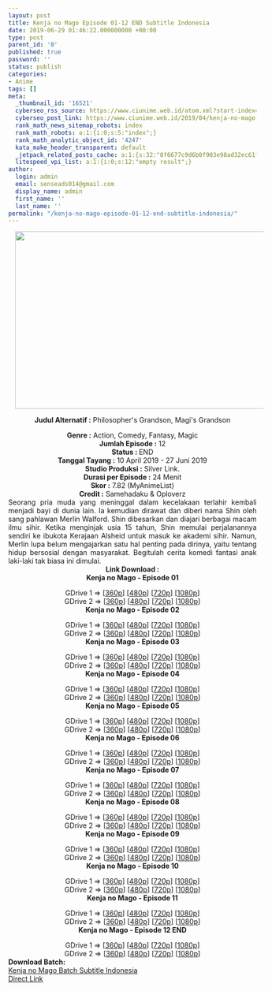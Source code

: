 ```yaml
---
layout: post
title: Kenja no Mago Episode 01-12 END Subtitle Indonesia
date: 2019-06-29 01:46:22.000000000 +00:00
type: post
parent_id: '0'
published: true
password: ''
status: publish
categories:
- Anime
tags: []
meta:
  _thumbnail_id: '16521'
  cyberseo_rss_source: https://www.ciunime.web.id/atom.xml?start-index=3751&max-results=150
  cyberseo_post_link: https://www.ciunime.web.id/2019/04/kenja-no-mago-subtitle-indonesia.html
  rank_math_news_sitemap_robots: index
  rank_math_robots: a:1:{i:0;s:5:"index";}
  rank_math_analytic_object_id: '4247'
  kata_make_header_transparent: default
  _jetpack_related_posts_cache: a:1:{s:32:"8f6677c9d6b0f903e98ad32ec61f8deb";a:2:{s:7:"expires";i:1653544364;s:7:"payload";a:0:{}}}
  litespeed_vpi_list: a:1:{i:0;s:12:"empty result";}
author:
  login: admin
  email: senseads014@gmail.com
  display_name: admin
  first_name: ''
  last_name: ''
permalink: "/kenja-no-mago-episode-01-12-end-subtitle-indonesia/"
---
```

<div style="text-align: center;">
<div style="text-align: left;">
<div class="separator" style="clear: both; text-align: center;"><a href="https://1.bp.blogspot.com/-2yuPDQsPjOY/XK4_-ugAYTI/AAAAAAAAOuA/ZkCeFcPpy_sUHfXTLp6N9P4ZW0sVHZYwwCLcBGAs/s1600/Kenja%2Bno%2BMago.jpg" imageanchor="1" style="margin-left: 1em; margin-right: 1em;"><img border="0" data-original-height="720" data-original-width="1280" height="360" src="{{ site.baseurl }}/assets/2019/06/Kenja%2Bno%2BMago.jpg" width="640" /></a></div>
<p></div>
<p><b>Judul</b><b><b> Alternatif</b> :</b> Philosopher's Grandson, Magi's Grandson</div>
<div style="text-align: center;"><b><b>Genre :</b></b> <b></b>Action, Comedy, Fantasy, Magic</div>
<div style="text-align: center;"><b>Jumlah Episode :</b> 12<br /><b>Status : </b>END<br /><b>Tanggal Tayang :</b> 10 April 2019 - 27 Juni 2019<br /><b>Studio Produksi :</b> <b></b>Silver Link.<br /><b>Durasi per Episode :</b> 24 Menit</div>
<div style="text-align: center;"><b>Skor :</b> 7.82 (MyAnimeList)<br /><b>Credit :</b> Samehadaku &amp; Oploverz</div>
<div style="text-align: center;"></div>
<div style="text-align: justify;">Seorang pria muda yang meninggal dalam kecelakaan terlahir kembali menjadi bayi di dunia lain. Ia kemudian dirawat dan diberi nama Shin oleh sang pahlawan Merlin Walford. Shin dibesarkan dan diajari berbagai macam ilmu sihir. Ketika menginjak usia 15 tahun, Shin memulai perjalanannya sendiri ke ibukota Kerajaan Alsheid untuk masuk ke akademi sihir. Namun, Merlin lupa belum mengajarkan satu hal penting pada dirinya, yaitu tentang hidup bersosial dengan masyarakat. Begitulah cerita komedi fantasi anak laki-laki tak biasa ini dimulai.</div>
<div style="text-align: justify;"></div>
<div style="text-align: justify;"></div>
<div style="text-align: center;"><b>Link Download :</b></div>
<div style="text-align: center;"><b>Kenja no Mago - Episode 01</b></p>
<div style="text-align: center;">GDrive 1 =&gt; [<a href="https://drive.google.com/file/d/1GWlxX3U1cZ7o7R7zH002mOEiF2IOaDim/view" target="_blank" rel="noopener">360p</a>] [<a href="https://drive.google.com/file/d/1UcTdO_p6wF5cD8L7iUXT2u2iw39-4iTw/view" target="_blank" rel="noopener">480p</a>] [<a href="https://drive.google.com/file/d/10VEQvG7lb_v9OvBvHU8mgBW-9bIohoX3/view" target="_blank" rel="noopener">720p</a>] [<a href="https://drive.google.com/file/d/1Ai_eKLtxJZc1JFuEUez-uIso08PKFVkZ/view" target="_blank" rel="noopener">1080p</a>]<br />GDrive 2 =&gt; [<a href="https://drive.google.com/file/d/1_gDkbcN0GQpKzYztvlS64fxb_GyOWm4e/view" target="_blank" rel="noopener">360p</a>] [<a href="https://drive.google.com/file/d/14Idp_KMiyckzXsfs5n-GUMl-PcZYFeBO/view" target="_blank" rel="noopener">480p</a>] [<a href="https://drive.google.com/file/d/115N1S99BxUlFlb7OzYB_2AKBR6_Ai3bF/view" target="_blank" rel="noopener">720p</a>] [<a href="https://drive.google.com/file/d/12rsWFzej1an0LqQUiHPFYThGN0_SSW1i/view" target="_blank" rel="noopener">1080p</a>]
<div style="text-align: center;"><b>Kenja no Mago - Episode 02</b></p>
<div style="text-align: center;">GDrive 1 =&gt; [<a href="https://drive.google.com/file/d/1eof1oynSv4YqjRpDeJwgbRi3R50Ihp43/view" target="_blank" rel="noopener">360p</a>] [<a href="https://drive.google.com/file/d/1jWvVm1KmG3xxebKNLJqRDpVkntoFW5mz/view" target="_blank" rel="noopener">480p</a>] [<a href="https://drive.google.com/file/d/1zos4i_SccqVqkiwDFTQolR0nFBMVcLV9/view" target="_blank" rel="noopener">720p</a>] [<a href="https://drive.google.com/file/d/18QdhPn_f2lsm-qZfnPHB6dJw4TLAHaJf/view" target="_blank" rel="noopener">1080p</a>]<br />GDrive 2 =&gt; [<a href="https://drive.google.com/file/d/1_5u_Tf3D2AUMquCMWcBvCCv2ziuxx_tJ/view" target="_blank" rel="noopener">360p</a>] [<a href="https://drive.google.com/file/d/1j8XylHTPY80vtgQSJQmagihHuqCtnJDI/view" target="_blank" rel="noopener">480p</a>] [<a href="https://drive.google.com/file/d/1jT55WyEdS7CmMQbLDGaYpw97t9sbBJme/view" target="_blank" rel="noopener">720p</a>] [<a href="https://drive.google.com/file/d/1iY63-M8FFoBXIlRI8DbX5uKp6IL_dazg/view" target="_blank" rel="noopener">1080p</a>]
<div style="text-align: center;"><b>Kenja no Mago - Episode 03</b></p>
<div style="text-align: center;">GDrive 1 =&gt; [<a href="https://drive.google.com/file/d/1cyy5YKQBYYsEaSJtHhu9ndwdEdP9DsiO/view" target="_blank" rel="noopener">360p</a>] [<a href="https://drive.google.com/file/d/1zyVgkM3sqj5xy9BMr-QiJtGuSCq77Ggs/view" target="_blank" rel="noopener">480p</a>] [<a href="https://drive.google.com/file/d/1hY48jHh55FGvVt84JcjxczEoe8vIoRKU/view" target="_blank" rel="noopener">720p</a>] [<a href="https://drive.google.com/file/d/1ngMxbse9fU5jS5O5hCmxAZ5veQ7NqOTh/view" target="_blank" rel="noopener">1080p</a>]<br />GDrive 2 =&gt; [<a href="https://drive.google.com/file/d/1dqF67oGNVYe7NadbFqwMrEDlNnI4Jttf/view" target="_blank" rel="noopener">360p</a>] [<a href="https://drive.google.com/file/d/1lBIjMfILN7HIAblAbN_QYUmnbeHyzFa9/view" target="_blank" rel="noopener">480p</a>] [<a href="https://drive.google.com/file/d/1HG4iIrSQ_L1bhQ3CqT_nMh68Ol0ShS8Y/view" target="_blank" rel="noopener">720p</a>] [<a href="https://drive.google.com/file/d/1wp9Hk-u_SGOvb-BDLPfS_AzOfyfSObzo/view" target="_blank" rel="noopener">1080p</a>]
<div style="text-align: center;"><b>Kenja no Mago - Episode 04</b></p>
<div style="text-align: center;">GDrive 1 =&gt; [<a href="https://drive.google.com/file/d/1lUC1vGg6iWV7zBqEYgFMD9RpMfo0ZbTJ/view" target="_blank" rel="noopener">360p</a>] [<a href="https://drive.google.com/file/d/1ZU8nFYlD3NfnLiWHB8jqUbICEn8MvuL-/view" target="_blank" rel="noopener">480p</a>] [<a href="https://drive.google.com/file/d/1QJjsnxSfyqWR6MhhcuzjfZ5LrmAnw5uI/view" target="_blank" rel="noopener">720p</a>] [<a href="https://drive.google.com/file/d/1BFAVFMU40wmuTy-S1hgUpDj2-wtIqY1A/view" target="_blank" rel="noopener">1080p</a>]<br />GDrive 2 =&gt; [<a href="https://drive.google.com/file/d/18-0KX0P99tLAkbCqfvP6KGGRSHSPV3lD/view" target="_blank" rel="noopener">360p</a>] [<a href="https://drive.google.com/file/d/1YLmHy9NAL8y9rn8uAt8dFCf-70mlSS81/view" target="_blank" rel="noopener">480p</a>] [<a href="https://drive.google.com/file/d/1pICROZgfPsW8NhnZjxXguXa772IIunxn/view" target="_blank" rel="noopener">720p</a>] [<a href="https://drive.google.com/file/d/1RqGsVQde910_zO6Ertx4nLBDZvkaKT4-/view" target="_blank" rel="noopener">1080p</a>]
<div style="text-align: center;"><b>Kenja no Mago - Episode 05</b></p>
<div style="text-align: center;">GDrive 1 =&gt; [<a href="https://drive.google.com/file/d/10BeclhtCWs1oMOf854WNlQ-qaYGH44Gf/view" target="_blank" rel="noopener">360p</a>] [<a href="https://drive.google.com/file/d/16hBpImp82iZI5YHJT-3Wqn3pWwYtF-1V/view" target="_blank" rel="noopener">480p</a>] [<a href="https://drive.google.com/file/d/15VXXy0fsULIbfAh7PDQsz8vodFeRHSzZ/view" target="_blank" rel="noopener">720p</a>] [<a href="https://drive.google.com/file/d/1cXHNkrjLRkgmrSHkjJ-XE2BnE1bmz1LQ/view" target="_blank" rel="noopener">1080p</a>]<br />GDrive 2 =&gt; [<a href="https://drive.google.com/file/d/1PVg6twBGxzJhznO1AXbhE1ebm9MANAtO/view" target="_blank" rel="noopener">360p</a>] [<a href="https://drive.google.com/file/d/18bmq80gKCy8eKckit0NQw5--uE8M74H5/view" target="_blank" rel="noopener">480p</a>] [<a href="https://drive.google.com/file/d/1wSCR5vC2xovEivBHUc1XKEupyxjXZDKn/view" target="_blank" rel="noopener">720p</a>] [<a href="https://drive.google.com/file/d/1NwD-vKlhkBof0F1XBr3XPewxRmUKTgAu/view" target="_blank" rel="noopener">1080p</a>]
<div style="text-align: center;"><b>Kenja no Mago - Episode 06</b></p>
<div style="text-align: center;">GDrive 1 =&gt; [<a href="https://drive.google.com/file/d/1cce-eMc-7-Pnkz2qRz-JeaYmcEcBlAjB/view" target="_blank" rel="noopener">360p</a>] [<a href="https://drive.google.com/file/d/1QuZCrVQKPZ0vmpTOAPQKv5iACL1S2-FJ/view" target="_blank" rel="noopener">480p</a>] [<a href="https://drive.google.com/file/d/1FqcZONgfxmYrjefQPibpqaB0R06Mgote/view" target="_blank" rel="noopener">720p</a>] [<a href="https://drive.google.com/file/d/1r5SWnWb2igIChG2WQb3TSKC8I3-QG45s/view" target="_blank" rel="noopener">1080p</a>]<br />GDrive 2 =&gt; [<a href="https://drive.google.com/file/d/1_NbAOx0o5RGXKkS4IV5MGSAjqfq4WqdA/view" target="_blank" rel="noopener">360p</a>] [<a href="https://drive.google.com/file/d/18XbVkdQK7I54N3yCD3SJvlwwINCls0Ey/view" target="_blank" rel="noopener">480p</a>] [<a href="https://drive.google.com/file/d/1ehfdJIggm9iFrmULWkl6eNsihQqNq8xg/view" target="_blank" rel="noopener">720p</a>] [<a href="https://drive.google.com/file/d/1GhMgqW1U6v7HvcUeBp-hP1-ujhMpP674/view" target="_blank" rel="noopener">1080p</a>]
<div style="text-align: center;"><b>Kenja no Mago - Episode 07</b></p>
<div style="text-align: center;">GDrive 1 =&gt; [<a href="https://drive.google.com/file/d/1xkebgeSGIBftQrPAI8tY_IHGqfG8sQRr/view" target="_blank" rel="noopener">360p</a>] [<a href="https://drive.google.com/file/d/1_OcJTtdDRVGBg9UhJahWcLNureF0Wblv/view" target="_blank" rel="noopener">480p</a>] [<a href="https://drive.google.com/file/d/1GPyN5WhdxY0iUjAi1YN6JU8jFDaHyWe_/view" target="_blank" rel="noopener">720p</a>] [<a href="https://drive.google.com/file/d/1wqT_NBkFKreVvDC_q6jPrRHvxS04sZsy/view" target="_blank" rel="noopener">1080p</a>]<br />GDrive 2 =&gt; [<a href="https://drive.google.com/file/d/1cgC3rYHvFbKqe_rQmsmGUN7SfiJOf0om/view" target="_blank" rel="noopener">360p</a>] [<a href="https://drive.google.com/file/d/1-mJ9Hr04Gu0rlxCfk0zfoziokq1ZKxPZ/view" target="_blank" rel="noopener">480p</a>] [<a href="https://drive.google.com/file/d/19QniJZ8gOb55hmfnqBKNBv1iLcLUlh9j/view" target="_blank" rel="noopener">720p</a>] [<a href="https://drive.google.com/file/d/1jZDDFE0JDlhV8n5wLUGSKno5ljXkIDwD/view" target="_blank" rel="noopener">1080p</a>]
<div style="text-align: center;"><b>Kenja no Mago - Episode 08</b></p>
<div style="text-align: center;">GDrive 1 =&gt; [<a href="https://drive.google.com/file/d/1gbALAqOihLuUEk3ws28OzRq7tGzQjbEX/view" target="_blank" rel="noopener">360p</a>] [<a href="https://drive.google.com/file/d/1UaMNeQHntDYTD7_zdpBx4T2iZ63hBj3n/view" target="_blank" rel="noopener">480p</a>] [<a href="https://drive.google.com/file/d/1ENIgvuQ6bKc6vnovveuwCE84qIHIzS6S/view" target="_blank" rel="noopener">720p</a>] [<a href="https://drive.google.com/file/d/16IpqrjQAsNiLLJROxHTxn4u2HXc-RffD/view" target="_blank" rel="noopener">1080p</a>]<br />GDrive 2 =&gt; [<a href="https://drive.google.com/file/d/1YlP7HLwZEjCGUO4S-DP0qSd1o8w9oLdM/view" target="_blank" rel="noopener">360p</a>] [<a href="https://drive.google.com/file/d/1QJNyTya9E1RW51b4dIcySfTvRgyv8-vE/view" target="_blank" rel="noopener">480p</a>] [<a href="https://drive.google.com/file/d/1hb0mFKm-NeiLcsfyf15m0u6PT-JIrr_O/view" target="_blank" rel="noopener">720p</a>] [<a href="https://drive.google.com/file/d/1JdaHNdXc6rjnoKmbItqqMQop7lGxu2-i/view" target="_blank" rel="noopener">1080p</a>]
<div style="text-align: center;"><b>Kenja no Mago - Episode 09</b></p>
<div style="text-align: center;">GDrive 1 =&gt; [<a href="https://drive.google.com/file/d/1BTjEHi5dpW7RZhYq4kzghpXY29zTCSfT/view" target="_blank" rel="noopener">360p</a>] [<a href="https://drive.google.com/file/d/1BiVC0wxoknzBZpKKobl4ecReipIR_liQ/view" target="_blank" rel="noopener">480p</a>] [<a href="https://drive.google.com/file/d/1kPt_VMHQAdSB_J1YKMOtzk92nFD2pFef/view" target="_blank" rel="noopener">720p</a>] [<a href="https://drive.google.com/file/d/1RmwNb9TTHcyrTF0qocbGBBPzuVQCTPj6/view" target="_blank" rel="noopener">1080p</a>]<br />GDrive 2 =&gt; [<a href="https://drive.google.com/file/d/1q6pSLnH-qxSNXptgl1_tIZkcDqPJeNTr/view" target="_blank" rel="noopener">360p</a>] [<a href="https://drive.google.com/file/d/1vG1v2MMBwYRMLB53aRT4vRoVkQ5s6TMr/view" target="_blank" rel="noopener">480p</a>] [<a href="https://drive.google.com/file/d/1nU7SEDrc5lrwGiSmII7jdoiKTrZFI6Lt/view" target="_blank" rel="noopener">720p</a>] [<a href="https://drive.google.com/file/d/1QhOtqvAVM7MS-A-jP8QqKLBNZ7ceuHDq/view" target="_blank" rel="noopener">1080p</a>]
<div style="text-align: center;"><b>Kenja no Mago - Episode 10</b></p>
<div style="text-align: center;">GDrive 1 =&gt; [<a href="https://drive.google.com/file/d/1EpCF45U3JJvFO3egyud_hySI-WCPQSsL/view" target="_blank" rel="noopener">360p</a>] [<a href="https://drive.google.com/file/d/1mwasxxzh-AD47cjvRUL9VKxPE3RvzeL5/view" target="_blank" rel="noopener">480p</a>] [<a href="https://drive.google.com/file/d/1-zPpQwhldeE3R3hEXbZI1gLo3czAXQ1B/view" target="_blank" rel="noopener">720p</a>] [<a href="https://drive.google.com/file/d/1C8oPa1BJTKpfZ_pkdgzMCnGx__O14Umj/view" target="_blank" rel="noopener">1080p</a>]<br />GDrive 2 =&gt; [<a href="https://drive.google.com/file/d/1VLgEZoIFQy_-TGOWArj-hDrHaqB2OtWs/view" target="_blank" rel="noopener">360p</a>] [<a href="https://drive.google.com/file/d/17GpMO9rvRBlj5Gp-fsQLQxUmoB9Ic9N9/view" target="_blank" rel="noopener">480p</a>] [<a href="https://drive.google.com/file/d/13LkFd9I5cjJI34vgY7JKfjkmMrceEFfG/view" target="_blank" rel="noopener">720p</a>] [<a href="https://drive.google.com/file/d/1UhKqXpva4mhTBT3YMoWmAYMTOkAeP1Fl/view" target="_blank" rel="noopener">1080p</a>]
<div style="text-align: center;"><b>Kenja no Mago - Episode 11</b></p>
<div style="text-align: center;">GDrive 1 =&gt; [<a href="https://drive.google.com/file/d/12rI3sZJWoqeYrXJcs2iWt6H7xcUUqm9N/view" target="_blank" rel="noopener">360p</a>] [<a href="https://drive.google.com/file/d/1Gxe5wa28bhxaGqzac54z2hTcpxRecJYC/view" target="_blank" rel="noopener">480p</a>] [<a href="https://drive.google.com/file/d/1T4-iUFDF1uIWC-AXKG4sCCLXjIozrzei/view" target="_blank" rel="noopener">720p</a>] [<a href="https://drive.google.com/file/d/1WPjLqnAnIVEZ_WdYkPgn_D3ky3ljH1KD/view" target="_blank" rel="noopener">1080p</a>]<br />GDrive 2 =&gt; [<a href="https://drive.google.com/file/d/1afu2SYik2AunjYPBQY2IQ1o9iIqlqgy9/view" target="_blank" rel="noopener">360p</a>] [<a href="https://drive.google.com/file/d/1tHggMo6JaozdE-lxgN5JZAzryN0OSGeB/view" target="_blank" rel="noopener">480p</a>] [<a href="https://drive.google.com/file/d/1ccBIeCGEaBvUPv49-jJhUCOx6x9GsKzj/view" target="_blank" rel="noopener">720p</a>] [<a href="https://drive.google.com/file/d/1XROZfzG__6q2rq5Tkt49BRSf4KC2M0Zr/view" target="_blank" rel="noopener">1080p</a>]
<div style="text-align: center;"><b>Kenja no Mago - Episode 12 END</b></p>
<div style="text-align: center;">GDrive 1 =&gt; [<a href="https://drive.google.com/file/d/1C1rpMiJrKcgvV_mwnVfiXH1y1VXRB12A/view" target="_blank" rel="noopener">360p</a>] [<a href="https://drive.google.com/file/d/1DhU2qRSYrW6tosUvsC7yn_-lMk9m2Ucy/view" target="_blank" rel="noopener">480p</a>] [<a href="https://drive.google.com/file/d/1Hxf-fU3z7pEx0vhHvRsUEniI6i7ezHvi/view" target="_blank" rel="noopener">720p</a>] [<a href="https://drive.google.com/file/d/1p8uwV3tHRaGLLENIyab8j73zhTFIwLJV/view" target="_blank" rel="noopener">1080p</a>]<br />GDrive 2 =&gt; [<a href="https://drive.google.com/file/d/1Rnl_dNulRF1JhtAzhMDohcnQOdCDKbNq/view" target="_blank" rel="noopener">360p</a>] [<a href="https://drive.google.com/file/d/1ES103e1Q2EFX3IwcDr8V4yeFFUgfH6lG/view" target="_blank" rel="noopener">480p</a>] [<a href="https://drive.google.com/file/d/1tc3F_JV5iGasM0RDxkWENcnrEPoRk_sN/view" target="_blank" rel="noopener">720p</a>] [<a href="https://drive.google.com/file/d/1wxEo2nAB4Rs4uSXz3tCy60DhWV26FggA/view" target="_blank" rel="noopener">1080p</a>]
<div style="text-align: center;"></div>
<div style="text-align: justify;"><b><b>Download Batch</b>:</b></div>
<div style="text-align: justify;"></div>
<div style="text-align: justify;"><a href="https://www.ciunime.com/2019/06/kenja-no-mago-episode-01-12-end-batch.html" target="_blank" rel="noopener">Kenja no Mago Batch Subtitle Indonesia</a></div>
<div style="text-align: justify;"></div>
</div>
</div>
</div>
</div>
</div>
</div>
</div>
</div>
</div>
</div>
</div>
</div>
</div>
</div>
</div>
</div>
</div>
</div>
</div>
</div>
</div>
</div>
</div>
</div>
<link rel="stylesheet" href="https://cdnjs.cloudflare.com/ajax/libs/font-awesome/4.7.0/css/font-awesome.min.css" />
<div class="divbtn"> <a href="https://handymansurrender.com/fihup8buzv?key=94550f7ce39444073321dde3b8782f97" class="btn"><i class="fa fa-download"></i> Direct Link</a> </div>
